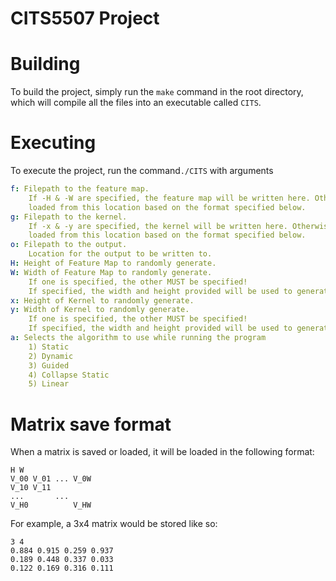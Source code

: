 # CITS5507 Project

# Building
To build the project, simply run the `make` command in the root directory, which will compile all the files into an 
executable called `CITS`.

# Executing
To execute the project, run the command`./CITS` with arguments 
```yaml
f: Filepath to the feature map.  
    If -H & -W are specified, the feature map will be written here. Otherwise it will be
    loaded from this location based on the format specified below.
g: Filepath to the kernel.
    If -x & -y are specified, the kernel will be written here. Otherwise it will be
    loaded from this location based on the format specified below.
o: Filepath to the output.
    Location for the output to be written to.
H: Height of Feature Map to randomly generate.
W: Width of Feature Map to randomly generate.
    If one is specified, the other MUST be specified!
    If specified, the width and height provided will be used to generate a random feature map.
x: Height of Kernel to randomly generate.
y: Width of Kernel to randomly generate.
    If one is specified, the other MUST be specified!
    If specified, the width and height provided will be used to generate a random kernel.
a: Selects the algorithm to use while running the program
    1) Static
    2) Dynamic
    3) Guided
    4) Collapse Static
    5) Linear
```

# Matrix save format
When a matrix is saved or loaded, it will be loaded in the following format:

```
H W
V_00 V_01 ... V_0W
V_10 V_11
...       ...
V_H0          V_HW
```

For example, a 3x4 matrix would be stored like so:

```
3 4
0.884 0.915 0.259 0.937
0.189 0.448 0.337 0.033
0.122 0.169 0.316 0.111
```